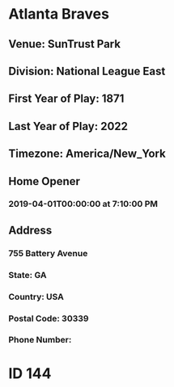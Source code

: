 # Atlanta Braves
## Venue: SunTrust Park
## Division: National League East
## First Year of Play: 1871
## Last Year of Play: 2022
## Timezone: America/New_York
## Home Opener
### 2019-04-01T00:00:00 at 7:10:00 PM
## Address
### 755 Battery Avenue
### State: GA
### Country: USA
### Postal Code: 30339
### Phone Number: 
# ID 144